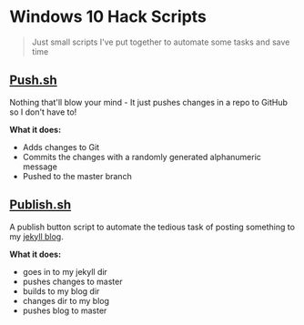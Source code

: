 # Windows 10 Hack Scripts

> Just small scripts I've put together to automate some tasks and save time

## [Push.sh](./Push.sh)

Nothing that'll blow your mind - It just pushes changes in a repo to GitHub so I don't have to!

**What it does:**
 - Adds changes to Git
 - Commits the changes with a randomly generated alphanumeric message
 - Pushed to the master branch

## [Publish.sh](./Publish.sh)

A publish button script to automate the tedious task of posting something to my [jekyll blog](http://ammaralishah.github.io/).

**What it does:**
 - goes in to my jekyll dir
 - pushes changes to master
 - builds to my blog dir
 - changes dir to my blog
 - pushes blog to master

